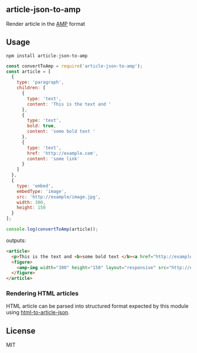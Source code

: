 ## article-json-to-amp
Render article in the [AMP](https://github.com/ampproject/amphtml) format

## Usage

```
npm install article-json-to-amp
```

```js
const convertToAmp = require('article-json-to-amp');
const article = [
  {
    type: 'paragraph',
    children: [
      {
        type: 'text',
        content: 'This is the text and '
      },
      {
        type: 'text',
        bold: true,
        content: 'some bold text '
      },
      {
        type: 'text',
        href: 'http://example.com',
        content: 'some link'
      }
    ]
  },
  {
    type: 'embed',
    embedType: 'image',
    src: 'http://example/image.jpg',
    width: 300,
    height: 150
  }
];

console.log(convertToAmp(article));
```

outputs:

```html
<article>
  <p>This is the text and <b>some bold text </b><a href="http://example.com">some link</a></p>
  <figure>
    <amp-img width="300" height="150" layout="responsive" src="http://example/image.jpg"></amp-img>
  </figure>
</article>
```

### Rendering HTML articles

HTML article can be parsed into structured format expected by this module using [html-to-article-json](https://github.com/micnews/html-to-article-json).

## License

MIT
